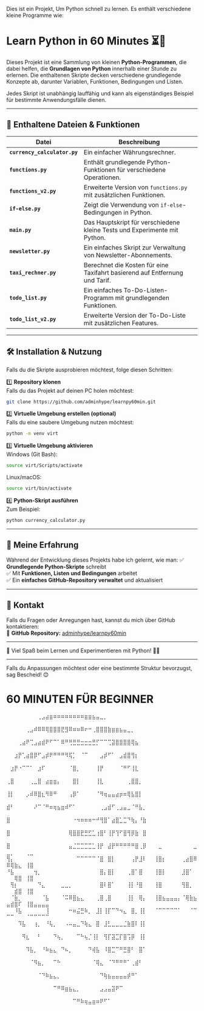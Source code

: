Dies ist ein Projekt, Um Python schnell zu lernen. Es enthält verschiedene kleine Programme wie:

# **Learn Python in 60 Minutes ⏳🐍**

Dieses Projekt ist eine Sammlung von kleinen **Python-Programmen**, die dabei helfen, die **Grundlagen von Python** innerhalb einer Stunde zu erlernen. Die enthaltenen Skripte decken verschiedene grundlegende Konzepte ab, darunter Variablen, Funktionen, Bedingungen und Listen.  

Jedes Skript ist unabhängig lauffähig und kann als eigenständiges Beispiel für bestimmte Anwendungsfälle dienen.

---

## **📂 Enthaltene Dateien & Funktionen**

| Datei                  | Beschreibung |
|------------------------|-------------|
| **`currency_calculator.py`** | Ein einfacher Währungsrechner. |
| **`functions.py`** | Enthält grundlegende Python-Funktionen für verschiedene Operationen. |
| **`functions_v2.py`** | Erweiterte Version von `functions.py` mit zusätzlichen Funktionen. |
| **`if-else.py`** | Zeigt die Verwendung von `if-else`-Bedingungen in Python. |
| **`main.py`** | Das Hauptskript für verschiedene kleine Tests und Experimente mit Python. |
| **`newsletter.py`** | Ein einfaches Skript zur Verwaltung von Newsletter-Abonnements. |
| **`taxi_rechner.py`** | Berechnet die Kosten für eine Taxifahrt basierend auf Entfernung und Tarif. |
| **`todo_list.py`** | Ein einfaches To-Do-Listen-Programm mit grundlegenden Funktionen. |
| **`todo_list_v2.py`** | Erweiterte Version der To-Do-Liste mit zusätzlichen Features. |

---

## **🛠 Installation & Nutzung**
Falls du die Skripte ausprobieren möchtest, folge diesen Schritten:

1️⃣ **Repository klonen**  
Falls du das Projekt auf deinen PC holen möchtest:
```bash
git clone https://github.com/adminhype/learnpy60min.git
```

2️⃣ **Virtuelle Umgebung erstellen (optional)**  
Falls du eine saubere Umgebung nutzen möchtest:
```bash
python -m venv virt
```

3️⃣ **Virtuelle Umgebung aktivieren**  
Windows (Git Bash):
```bash
source virt/Scripts/activate
```
Linux/macOS:
```bash
source virt/bin/activate
```

4️⃣ **Python-Skript ausführen**  
Zum Beispiel:
```bash
python currency_calculator.py
```

---

## **📌 Meine Erfahrung**
Während der Entwicklung dieses Projekts habe ich gelernt, wie man:
✅ **Grundlegende Python-Skripte** schreibt  
✅ Mit **Funktionen, Listen und Bedingungen** arbeitet  
✅ Ein **einfaches GitHub-Repository verwaltet** und aktualisiert  

---

## **📧 Kontakt**
Falls du Fragen oder Anregungen hast, kannst du mich über GitHub kontaktieren:  
🔗 **GitHub Repository:** [adminhype/learnpy60min](https://github.com/adminhype/learnpy60min)

---

🚀 Viel Spaß beim Lernen und Experimentieren mit Python! 🐍💡  

---

Falls du Anpassungen möchtest oder eine bestimmte Struktur bevorzugst, sag Bescheid! 😊



# 60 MINUTEN FÜR BEGINNER 

⠀⠀⠀⠀⠀⠀⠀⠀⢀⣠⣴⣶⠶⠶⠶⠶⠶⠶⠶⠶⣶⣶⣦⣤⣀⡀⠀⠀⠀⠀⠀⠀⠀⠀⠀⠀⠀⠀⠀⠀⠀⠀⠀⠀⠀⠀⠀⠀⠀⠀⠀⠀⠀⠀⠀⠀⠀⠀⠀⠀
⠀⠀⠀⠀⠀⢀⣠⠾⠿⠿⢿⣿⣿⣿⣟⣻⠿⠶⠶⠿⠖⠒⢀⣿⣿⣿⣷⣶⣶⣦⣤⣀⡀⠀⠀⠀⠀⠀⠀⠀⠀⠀⠀⠀⠀⠀⠀⠀⠀⠀⠀⠀⠀⠀⠀⠀⠀⠀⠀⠀
⠀⠀⠀⢀⣴⠟⢉⣠⣴⣾⠟⠋⠉⠁⠿⠛⢛⣛⣛⣒⣒⣒⣛⡋⠉⠉⢉⣽⣿⣿⣿⣿⢿⣦⠀⠀⠀⠀⠀⠀⠀⠀⠀⠀⠀⠀⠀⠀⠀⠀⠀⠀⠀⠀⠀⠀⠀⠀⠀⠀
⠀⠀⣰⡟⢁⣴⣿⡿⠋⣠⡾⠟⠛⠛⠛⠻⢯⡁⠀⠈⠉⠀⠀⠀⣠⡾⠋⠁⠀⣠⣾⣿⢻⡆⠀⠀⠀⠀⠀⠀⠀⠀⠀⠀⠀⠀⠀⠀⠀⠀⠀⠀⠀⠀⠀⠀⠀⠀⠀⠀
⠀⣰⡟⠐⠉⠉⠁⠀⣰⠏⠀⠀⠀⠀⠀⠀⠈⣿⡀⠀⠀⠀⠀⢸⡟⠀⠀⠀⠀⠈⠛⠋⢸⣇⠀⠀⠀⠀⠀⠀⠀⠀⠀⠀⠀⠀⠀⠀⠀⠀⠀⠀⠀⠀⠀⠀⠀⠀⠀⠀
⢀⣿⠀⠀⠀⠀⢀⣀⣿⠀⣴⣶⣶⡄⠀⠀⠀⣿⡇⠀⠀⠀⠀⢸⣇⠀⠀⠀⠀⠀⠀⢀⣿⣿⡀⠀⠀⠀⠀⠀⠀⠀⠀⠀⠀⠀⠀⠀⠀⠀⠀⠀⠀⠀⠀⠀⠀⠀⠀⠀
⢸⡇⠀⠀⠀⡠⠾⠿⣿⣆⠻⠿⠛⠀⠀⠀⢠⡿⠁⠀⠀⠀⠀⠈⠻⢶⣤⣤⣴⡶⠶⢿⣧⣿⡇⠀⠀⠀⠀⠀⠀⠀⠀⠀⠀⠀⠀⠀⠀⠀⠀⠀⠀⠀⠀⠀⠀⠀⠀⠀
⣾⠃⠀⠀⠀⠀⠀⠜⠉⠈⠛⠶⢶⣦⣶⠾⠋⠁⠀⠀⠀⠀⠀⠀⢀⣠⣾⠋⢀⣠⣤⣀⠈⠛⣧⡀⠀⠀⠀⠀⠀⠀⠀⠀⠀⠀⠀⠀⠀⠀⠀⠀⠀⠀⠀⠀⠀⠀⠀⠀
⣿⠀⠀⠀⠀⠀⠀⠀⠀⠀⠀⠀⠀⠀⠀⠀⠀⠐⠲⠶⠶⠶⠒⠚⢻⣿⠁⣴⣿⣁⣉⠙⢷⡄⠘⣷⠀⠀⠀⠀⠀⠀⠀⠀⠀⠀⠀⠀⠀⠀⠀⠀⠀⠀⠀⠀⠀⠀⠀⠀
⣿⠀⠀⠀⠀⠀⠀⠀⠀⠀⠀⠀⠀⠀⠀⠀⢿⣿⣿⣟⣛⣋⣁⢰⣿⠃⢸⡟⢹⠋⣿⢻⡿⣷⠀⣿⠀⠀⠀⠀⠀⠀⠀⠀⠀⠀⠀⠀⠀⠀⠀⠀⠀⠀⠀⠀⠀⠀⠀⠀
⣿⠀⠀⠀⠀⠀⠀⠀⠀⠀⠀⠀⠀⠀⠀⠀⣤⣈⣉⣉⣉⣉⣁⢸⡟⠀⣼⡟⠛⠛⠛⠛⠛⣿⢀⡿⠀⠀⠀⣀⠀⠀⠀⠀⠀⠀⠀⠀⣀⣀⡀⠀⠀⠀⢀⣀⠀⠀⠀⠀
⢻⡄⠀⠀⠀⠀⠀⠀⠀⠀⠀⠀⠀⠀⠀⠀⠀⠀⠉⠉⠉⠉⠉⠈⣿⠀⣿⡇⠀⠀⠀⠀⢠⡟⣸⠇⠀⠀⢸⣿⡆⠀⠀⠀⠀⢀⣴⣿⠿⠿⢿⣷⣄⠀⢸⣿⠀⠀⠀⠀
⠘⣧⠀⠀⠀⠀⠀⢲⡀⠀⠀⠀⠀⠀⠀⠀⠀⠀⠀⠀⠀⠀⠀⠀⣿⡄⣿⡇⠀⠀⠀⢀⣿⠁⣿⠀⠀⠀⢸⣿⡇⠀⠀⠀⠀⣸⣿⠁⠀⠀⠀⢿⣿⠀⢸⣿⠀⠀⠀⠀
⠀⢻⡆⠀⠀⠀⠀⠀⠙⣄⠀⠀⠀⠀⣀⣀⡀⠀⠀⠀⠀⠀⠀⠀⣿⠇⣿⠁⠀⠀⠀⢸⡇⠘⣿⠀⠀⠀⢸⣿⠀⠀⠀⠀⠀⢻⣿⡀⠀⠀⠀⣾⣿⠀⢸⣿⠀⠀⠀⠀
⠀⠈⣷⡀⠀⠀⠀⠀⠀⠈⣧⠀⠀⠀⠈⠭⠿⣿⣦⣄⠀⠀⠀⢀⣿⢀⣿⠀⠀⠀⠀⢸⡇⠀⢿⡄⠀⠀⢸⣿⣦⣤⣤⣤⡄⠈⢿⣷⣦⣤⣾⣿⠏⠀⢸⣿⣤⣤⣤⣤
⠀⠀⠸⣧⠀⠀⠀⠀⠀⠀⢸⠀⠀⠀⠀⠀⠒⠶⣬⣛⠷⡀⠀⣸⡇⢸⡏⠉⠙⠲⣄⠀⣿⡀⢸⡇⠀⠀⠈⠉⠉⠉⠉⠉⠁⠀⠀⠈⠉⠉⠉⠀⠀⠀⠈⠉⠉⠉⠉⠉
⠀⠀⠀⠹⣧⠀⠀⢰⡀⠀⠘⢧⡀⠀⠀⠠⠤⣤⣀⠙⢷⣄⠀⣿⠀⣸⣃⣀⣀⣀⣈⣷⣿⠇⢸⡇⠀⠀⠀⠀⠀⠀⠀⠀⠀⠀⠀⠀⠀⠀⠀⠀⠀⠀⠀⠀⠀⠀⠀⠀
⠀⠀⠀⠀⠻⣆⠀⠀⠃⠀⠀⠀⠙⢦⡀⠀⠀⠀⠉⠓⢦⡈⢸⡇⠀⢻⡏⣽⣉⡏⣿⢩⡿⠀⢸⡇⠀⠀⠀⠀⠀⠀⠀⠀⠀⠀⠀⠀⠀⠀⠀⠀⠀⠀⠀⠀⠀⠀⠀⠀
⠀⠀⠀⠀⠀⠹⣧⡀⠀⠘⠷⣦⣄⠀⠙⠦⡀⠀⠀⠀⠀⠙⢾⣧⠀⠸⣿⣉⠉⠛⣛⣿⠃⠀⣿⠁⠀⠀⠀⠀⠀⠀⠀⠀⠀⠀⠀⠀⠀⠀⠀⠀⠀⠀⠀⠀⠀⠀⠀⠀
⠀⠀⠀⠀⠀⠀⠈⠻⣦⡀⠀⠀⠉⠓⠀⠀⠀⠀⠀⠀⠀⠀⠈⢿⣄⠀⠈⠙⠛⠛⠛⠁⢀⣾⠃⠀⠀⠀⠀⠀⠀⠀⠀⠀⠀⠀⠀⠀⠀⠀⠀⠀⠀⠀⠀⠀⠀⠀⠀⠀
⠀⠀⠀⠀⠀⠀⠀⠀⠈⠙⠷⣦⣄⡀⠀⠀⠀⠀⠀⠀⠀⠀⠀⠀⠙⢷⣦⣤⣤⣤⣤⡾⠛⠁⠀⠀⠀⠀⠀⠀⠀⠀⠀⠀⠀⠀⠀⠀⠀⠀⠀⠀⠀⠀⠀⠀⠀⠀⠀⠀
⠀⠀⠀⠀⠀⠀⠀⠀⠀⠀⠀⠀⠉⠛⠿⣶⣦⣄⡀⠀⠀⠀⠀⠀⣠⣠⣤⣽⠟⠉⠀⠀⠀⠀⠀⠀⠀⠀⠀⠀⠀⠀⠀⠀⠀⠀⠀⠀⠀⠀⠀⠀⠀⠀⠀⠀⠀⠀⠀⠀
⠀⠀⠀⠀⠀⠀⠀⠀⠀⠀⠀⠀⠀⠀⠀⠀⠀⠉⠛⠷⢶⣤⣶⠶⠟⠋⠁⠀⠀⠀⠀⠀⠀⠀⠀⠀⠀⠀⠀⠀⠀⠀⠀⠀⠀⠀⠀⠀⠀⠀⠀⠀⠀⠀⠀⠀⠀⠀⠀⠀